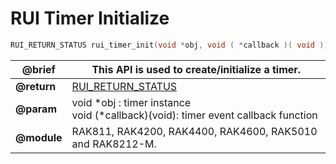 # RUI Timer Initialize

```c
RUI_RETURN_STATUS rui_timer_init(void *obj, void ( *callback )( void ));
```

| **@brief**  | This API is used to create/initialize a timer.                                                                     |
| ----------- | ------------------------------------------------------------------------------------------------------------------ |
| **@return** | [RUI_RETURN_STATUS](https://doc.rakwireless.com/developer-tools/developer-tools/getting-started#rui_return_status) |
| **@param**  | void \*obj : timer instance<br>void (\*callback)(void): timer event callback function                              |
| **@module** | RAK811, RAK4200, RAK4400, RAK4600, RAK5010 and RAK8212-M.                                                          |
